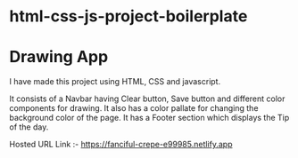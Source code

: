 # html-css-js-project-boilerplate

# Drawing App

I have made this project using HTML, CSS and javascript.

It consists of a Navbar having Clear button, Save button and different color components for drawing. It also has a color pallate for changing the background color of the page. It has a Footer section which displays the Tip of the day.

Hosted URL Link :- https://fanciful-crepe-e99985.netlify.app
